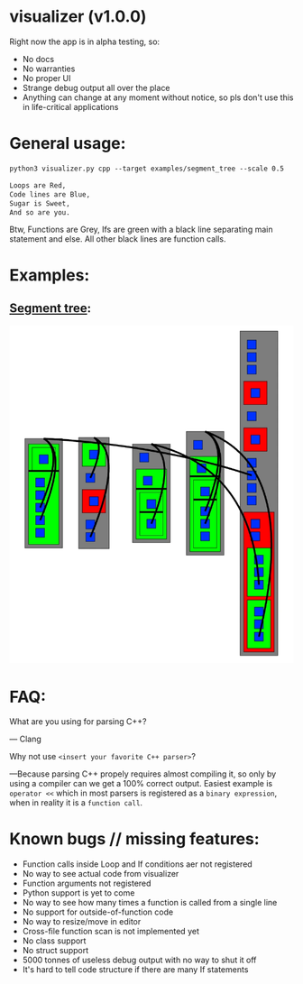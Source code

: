 # visualizer (v1.0.0)

Right now the app is in alpha testing, so:
* No docs
* No warranties
* No proper UI
* Strange debug output all over the place
* Anything can change at any moment without notice, so pls don't use this in life-critical applications

# General usage:

```shell
python3 visualizer.py cpp --target examples/segment_tree --scale 0.5
```

```
Loops are Red,
Code lines are Blue,
Sugar is Sweet,
And so are you.
```
Btw, Functions are Grey, Ifs are green with a black line separating main statement and else.
All other black lines are function calls.

# Examples:

## [Segment tree](https://github.com/codereptile/visualizer/blob/main/examples/segment_tree/code.cpp):

![screenshot](https://github.com/codereptile/visualizer/blob/main/examples/segment_tree/image.webp)

# FAQ:


What are you using for parsing C++?
 
&mdash; Clang


Why not use `<insert your favorite C++ parser>`? 

&mdash;Because parsing C++ propely requires almost compiling it, 
so only by using a compiler can we get a 100% correct output.
Easiest example is `operator <<` which in most parsers is registered as a `binary expression`, when in reality it is a `function call`. 

# Known bugs // missing features:
* Function calls inside Loop and If conditions aer not registered
* No way to see actual code from visualizer
* Function arguments not registered
* Python support is yet to come
* No way to see how many times a function is called from a single line
* No support for outside-of-function code
* No way to resize/move in editor
* Cross-file function scan is not implemented yet
* No class support
* No struct support
* 5000 tonnes of useless debug output with no way to shut it off
* It's hard to tell code structure if there are many If statements
